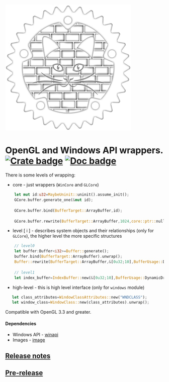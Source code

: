 # ![logo](https://github.com/Clomance/CatEngine/raw/master/basement/logo_400x400.png)

# OpenGL and Windows API wrappers. [![Crate badge]][crates.io] [![Doc badge]][doc.rs]

[Crate badge]:https://img.shields.io/crates/v/cat_engine_basement.svg
[crates.io]:https://crates.io/crates/cat_engine_basement

[Doc badge]:https://img.shields.io/badge/documentation-doc.rs-green
[doc.rs]:https://docs.rs/cat_engine_basement/


There is some levels of wrapping:
 - core - just wrappers (`WinCore` and `GLCore`)
```rust
    let mut id:u32=MaybeUninit::uninit().assume_init();
    GCore.buffer.generate_one(&mut id);

    GCore.buffer.bind(BufferTarget::ArrayBuffer,id);

    GCore.buffer.rewrite(BufferTarget::ArrayBuffer,1024,core::ptr::null(),BufferUsage::DynamicDraw);
```

 - level [ i ] - describes system objects and their relationships (only for `GLCore`), the higher level the more specific structures
```rust
    // level0
    let buffer:Buffer<i32>=Buffer::generate();
    buffer.bind(BufferTarget::ArrayBuffer).unwrap();
    Buffer::rewrite(BufferTarget::ArrayBuffer,&[0u32;10],BufferUsage::DynamicDraw).unwrap();

    // level1
    let index_buffer=IndexBuffer::new(&[0u32;10],BufferUsage::DynamicDraw).unwrap();
```
 - high-level - this is high level interface (only for `windows` module)
 ```rust
    let class_attributes=WindowClassAttributes::new("WNDCLASS");
    let window_class=WindowClass::new(class_attributes).unwrap();
 ```


Compatible with OpenGL 3.3 and greater.

#### Dependencies
 - Windows API - [winapi](https://github.com/retep998/winapi-rs)
 - Images - [image](https://github.com/image-rs/image)


## [Release notes](RELEASE-NOTES.MD)

## [Pre-release](https://github.com/Clomance/CatEngine/tree/pre-release)